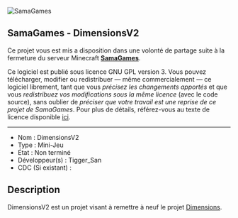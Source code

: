 ![SamaGames](https://assets.samagames.net/images/logo.png "SamaGames logo")

## SamaGames - DimensionsV2

Ce projet vous est mis a disposition dans une volonté de partage suite à la fermeture du serveur Minecraft [**SamaGames**](http://samagames.net).

Ce logiciel est publié sous licence GNU GPL version 3. Vous pouvez télécharger, modifier ou redistribuer — même commercialement — ce logiciel librement, tant que vous *précisez les changements apportés* et que vous *redistribuez vos modifications sous la même licence* (avec le code source), sans oublier de *préciser que votre travail est une reprise de ce projet de SamaGames*.
Pour plus de détails, référez-vous au texte de licence disponible [ici](LICENCE).

------------------------------------

- Nom : DimensionsV2
- Type : Mini-Jeu
- État : Non terminé
- Développeur(s) : Tigger_San
- CDC (Si existant) :


## Description
DimensionsV2 est un projet visant à remettre à neuf le projet [Dimensions](https://github.com/SamaGames/Dimensions).